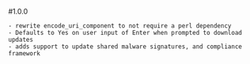 #1.0.0

    - rewrite encode_uri_component to not require a perl dependency
    - Defaults to Yes on user input of Enter when prompted to download updates
    - adds support to update shared malware signatures, and compliance framework
